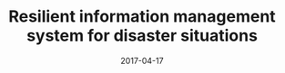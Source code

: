 ---
title: "Resilient information management system for disaster situations"
authors:
- Toshiaki Miyazaki
- Kazuya Anazawa
- Yusuke Igarashi
- Peng Li
- Song Guo
date: "2017-04-17"
doi: "10.1109/ICOIN.2017.7899443"


# Publication type.
# Legend: 0 = Uncategorized; 1 = Conference paper; 2 = Journal article;
# 3 = Preprint / Working Paper; 4 = Report; 5 = Book; 6 = Book section;
# 7 = Thesis; 8 = Patent
publication_types: ["1"]

# Publication name and optional abbreviated publication name.
publication: In *International Conference on Information Networking*
publication_short: In *ICOIN*

# links:
# - name: Custom Link
#   url: http://example.org
url_pdf: https://ieeexplore.ieee.org/abstract/document/7899443
# url_code: '#'
# url_dataset: '#'
# url_poster: '#'
# url_project: ''
# url_slides: ''
# url_video: '#'

# Featured image
# To use, add an image named `featured.jpg/png` to your page's folder. 
# image:
#   caption: 'Image credit: [**Unsplash**](https://unsplash.com/photos/pLCdAaMFLTE)'
#   focal_point: ""
#   preview_only: false

# Associated Projects (optional).
#   Associate this publication with one or more of your projects.
#   Simply enter your project's folder or file name without extension.
#   E.g. `internal-project` references `content/project/internal-project/index.md`.
#   Otherwise, set `projects: []`.
projects: []
---